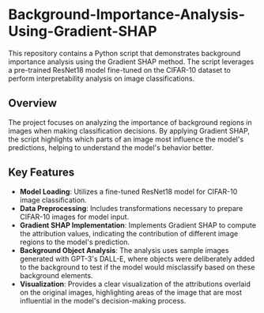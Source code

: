 # Background-Importance-Analysis-Using-Gradient-SHAP
This repository contains a Python script that demonstrates background importance analysis using the Gradient SHAP method. The script leverages a pre-trained ResNet18 model fine-tuned on the CIFAR-10 dataset to perform interpretability analysis on image classifications.

## Overview

The project focuses on analyzing the importance of background regions in images when making classification decisions. By applying Gradient SHAP, the script highlights which parts of an image most influence the model's predictions, helping to understand the model's behavior better.

## Key Features

- **Model Loading**: Utilizes a fine-tuned ResNet18 model for CIFAR-10 image classification.
- **Data Preprocessing**: Includes transformations necessary to prepare CIFAR-10 images for model input.
- **Gradient SHAP Implementation**: Implements Gradient SHAP to compute the attribution values, indicating the contribution of different image regions to the model's prediction.
- **Background Object Analysis**: The analysis uses sample images generated with GPT-3's DALL-E, where objects were deliberately added to the background to test if the model would misclassify based on these background elements.
- **Visualization**: Provides a clear visualization of the attributions overlaid on the original images, highlighting areas of the image that are most influential in the model's decision-making process.
